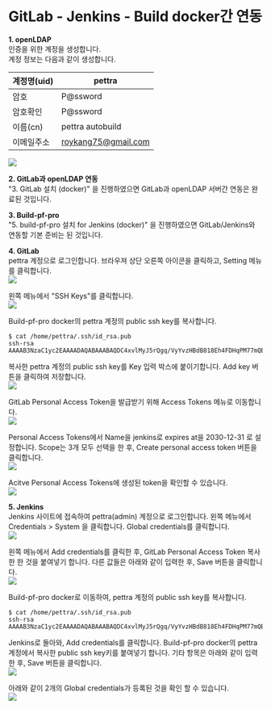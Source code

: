 # GitLab - Jenkins - Build docker간 연동

**1. openLDAP**  
인증을 위한 계정을 생성합니다.  
계정 정보는 다음과 같이 생성합니다.  

계정명(uid) | pettra
----|------
암호 | P@ssword
암호확인 | P@ssword
이름(cn) | pettra autobuild 
이메일주소 | roykang75@gmail.com
![](/assets/phpLDAPadmin_jenkins_user_1.png)  

**2. GitLab과 openLDAP 연동**  
"3. GitLab 설치 (docker)" 을 진행하였으면 GitLab과 openLDAP 서버간 연동은 완료된 것입니다.  

**3. Build-pf-pro**  
"5. build-pf-pro 설치 for Jenkins (docker)" 을 진행하였으면 GitLab/Jenkins와 연동할 기본 준비는 된 것입니다.

**4. GitLab**  
pettra 계정으로 로그인합니다. 브라우져 상단 오른쪽 아이콘을 클릭하고, Setting 메뉴를 클릭합니다.  
![](/assets/gitlab_jenkins_build_1.png)  

왼쪽 메뉴에서 "SSH Keys"를 클릭합니다.  
![](/assets/gitlab_jenkins_build_2.png)  

Build-pf-pro docker의 pettra 계정의 public ssh key를 복사합니다.  
```
$ cat /home/pettra/.ssh/id_rsa.pub
ssh-rsa AAAAB3NzaC1yc2EAAAADAQABAAABAQDC4xvlMyJ5rQgq/VyYvzHBdB818Eh4FDHqPM77mQBAD2OYJoT3RFJg5uwuy0DZtuIsJpICtU85iSP7lFULtOVFCGpVmz4pA2II1i2u8VLUrdhPo9CzZhGzEVelXsYPORjJUxgpkTZwpE7PfTauoiSHrfgmD7kApxzU0/+RLBc8A9SK1yKI41Mi5c1M0+1MCmPji2B8moXnaCQFp25Cs0LtcPw8biirWvyxyFfti+hP7P06Ws6ukQaG+JqZHijmqrNJvTYSvRgGL6inuqKV+BFqM1lASl09AS3d1PHC5yfiunOQ+dnmPMOba7p8xZ2kYbvQAbfyQVWmB5mc/WGijL4d
```

복사한 pettra 계정의 public ssh key를 Key 입력 박스에 붙이기합니다. Add key 버튼을 클릭하여 저장합니다.  
![](/assets/gitlab_jenkins_build_3.png)  

GitLab Personal Access Token을 발급받기 위해 Access Tokens 메뉴로 이동합니다.  
![](/assets/gitlab_jenkins_build_4.png)  

Personal Access Tokens에서 Name을 jenkins로 expires at을 2030-12-31 로 설정합니다. Scope는 3개 모두 선택을 한 후, Create personal access token 버튼을 클릭합니다.    
![](/assets/gitlab_jenkins_build_5.png)  

Acitve Personal Access Tokens에 생성된 token을 확인할 수 있습니다.  
![](/assets/gitlab_jenkins_build_6.png)  

**5. Jenkins**  
Jenkins 사이트에 접속하여 pettra(admin) 계정으로 로그인합니다. 왼쪽 메뉴에서 Credentials > System 을 클릭합니다. Global credentials를 클릭합니다.  
![](/assets/gitlab_jenkins_build_7.png)  

왼쪽 메뉴에서 Add credentials를 클릭한 후, GitLab Personal Access Token 복사한 한 것을 붙여넣기 합니다. 다른 값들은 아래와 같이 입력한 후, Save 버튼을 클릭합니다.  
![](/assets/gitlab_jenkins_build_8.png)  

Build-pf-pro docker로 이동하여, pettra 계정의 public ssh key를 복사합니다.  
```
$ cat /home/pettra/.ssh/id_rsa.pub
ssh-rsa AAAAB3NzaC1yc2EAAAADAQABAAABAQDC4xvlMyJ5rQgq/VyYvzHBdB818Eh4FDHqPM77mQBAD2OYJoT3RFJg5uwuy0DZtuIsJpICtU85iSP7lFULtOVFCGpVmz4pA2II1i2u8VLUrdhPo9CzZhGzEVelXsYPORjJUxgpkTZwpE7PfTauoiSHrfgmD7kApxzU0/+RLBc8A9SK1yKI41Mi5c1M0+1MCmPji2B8moXnaCQFp25Cs0LtcPw8biirWvyxyFfti+hP7P06Ws6ukQaG+JqZHijmqrNJvTYSvRgGL6inuqKV+BFqM1lASl09AS3d1PHC5yfiunOQ+dnmPMOba7p8xZ2kYbvQAbfyQVWmB5mc/WGijL4d
```

Jenkins로 돌아와, Add credentials를 클릭합니다. Build-pf-pro docker의 pettra 계정에서 복사한 public ssh key키를 붙여넣기 합니다. 기타 항목은 아래와 같이 입력한 후, Save 버튼을 클릭합니다.  
![](/assets/gitlab_jenkins_build_9.png)  

아래와 같이 2개의 Global credentials가 등록된 것을 확인 할 수 있습니다.  
![](/assets/gitlab_jenkins_build_10.png)  
